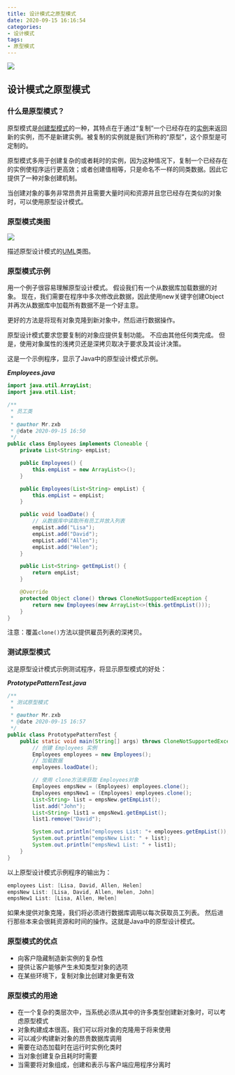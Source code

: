 ```yaml
---
title: 设计模式之原型模式
date: 2020-09-15 16:16:54
categories: 
- 设计模式
tags:
- 原型模式
---
```


![](https://tvax1.sinaimg.cn/large/008aQ1h9ly1girexdcjp0j30p00dw0tx.jpg)

<!-- more -->

## 设计模式之原型模式

### 什么是原型模式？

原型模式是[创建型模式](https://zh.wikipedia.org/wiki/創建型模式)的一种，其特点在于通过“复制”一个已经存在的[实例](https://zh.wikipedia.org/wiki/实例)来返回新的实例，而不是新建实例。被复制的实例就是我们所称的“原型”，这个原型是可定制的。

原型模式多用于创建复杂的或者耗时的实例，因为这种情况下，复制一个已经存在的实例使程序运行更高效；或者创建值相等，只是命名不一样的同类数据。因此它提供了一种对象创建机制。

当创建对象的事务非常昂贵并且需要大量时间和资源并且您已经存在类似的对象时，可以使用原型设计模式。

### 原型模式类图

![](https://tvax2.sinaimg.cn/large/008aQ1h9ly1girg3rftmbj32800vvwgm.jpg)

描述原型设计模式的[UML](https://zh.wikipedia.org/wiki/统一建模语言)类图。

### 原型模式示例

用一个例子很容易理解原型设计模式。 假设我们有一个从数据库加载数据的对象。 现在，我们需要在程序中多次修改此数据，因此使用new关键字创建Object并再次从数据库中加载所有数据不是一个好主意。

更好的方法是将现有对象克隆到新对象中，然后进行数据操作。

原型设计模式要求您要复制的对象应提供复制功能。 不应由其他任何类完成。 但是，使用对象属性的浅拷贝还是深拷贝取决于要求及其设计决策。

这是一个示例程序，显示了Java中的原型设计模式示例。

***Employees.java***

```java
import java.util.ArrayList;
import java.util.List;

/**
 * 员工类
 *
 * @author Mr.zxb
 * @date 2020-09-15 16:50
 */
public class Employees implements Cloneable {
    private List<String> empList;

    public Employees() {
        this.empList = new ArrayList<>();
    }

    public Employees(List<String> empList) {
        this.empList = empList;
    }

    public void loadDate() {
        // 从数据库中读取所有员工并放入列表
        empList.add("Lisa");
        empList.add("David");
        empList.add("Allen");
        empList.add("Helen");
    }

    public List<String> getEmpList() {
        return empList;
    }

    @Override
    protected Object clone() throws CloneNotSupportedException {
        return new Employees(new ArrayList<>(this.getEmpList()));
    }
}
```

注意：覆盖`clone()`方法以提供雇员列表的深拷贝。

### 测试原型模式

这是原型设计模式示例测试程序，将显示原型模式的好处：

***PrototypePatternTest.java***

```java
/**
 * 测试原型模式
 *
 * @author Mr.zxb
 * @date 2020-09-15 16:57
 */
public class PrototypePatternTest {
    public static void main(String[] args) throws CloneNotSupportedException {
        // 创建 Employees 实例
        Employees employees = new Employees();
        // 加载数据
        employees.loadDate();

        // 使用 clone方法来获取 Employees对象
        Employees empsNew = (Employees) employees.clone();
        Employees empsNew1 = (Employees) employees.clone();
        List<String> list = empsNew.getEmpList();
        list.add("John");
        List<String> list1 = empsNew1.getEmpList();
        list1.remove("David");

        System.out.println("employees List: "+ employees.getEmpList());
        System.out.println("empsNew List: " + list);
        System.out.println("empsNew1 List: " + list1);
    }
}
```

以上原型设计模式示例程序的输出为：

```powershell
employees List: [Lisa, David, Allen, Helen]
empsNew List: [Lisa, David, Allen, Helen, John]
empsNew1 List: [Lisa, Allen, Helen]
```

如果未提供对象克隆，我们将必须进行数据库调用以每次获取员工列表。 然后进行那些本来会很耗资源和时间的操作。这就是Java中的原型设计模式。

### 原型模式的优点

- 向客户隐藏制造新实例的复杂性
- 提供让客户能够产生未知类型对象的选项
- 在某些环境下，复制对象比创建对象更有效

### 原型模式的用途

- 在一个复杂的类层次中，当系统必须从其中的许多类型创建新对象时，可以考虑原型模式
- 对象构建成本很高，我们可以将对象的克隆用于将来使用
- 可以减少构建新对象的昂贵数据库调用
- 需要在动态加载时在运行时实例化类时
- 当对象创建复杂且耗时时需要
- 当需要将对象组成，创建和表示与客户端应用程序分离时